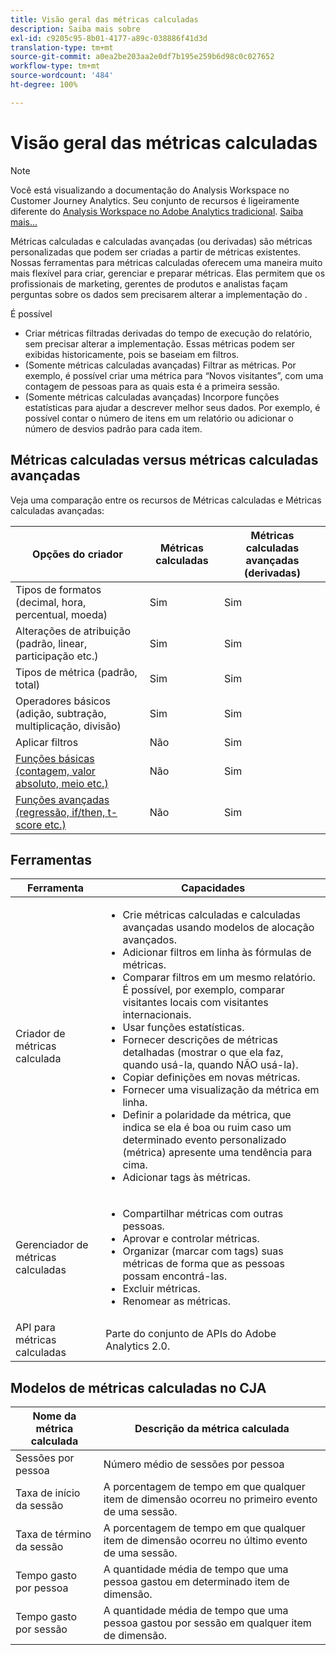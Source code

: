 ```yaml
---
title: Visão geral das métricas calculadas
description: Saiba mais sobre
exl-id: c9205c95-8b01-4177-a89c-038886f41d3d
translation-type: tm+mt
source-git-commit: a0ea2be203aa2e0df7b195e259b6d98c0c027652
workflow-type: tm+mt
source-wordcount: '484'
ht-degree: 100%

---
```


# Visão geral das métricas calculadas

>[!NOTE]
>
>Você está visualizando a documentação do Analysis Workspace no Customer Journey Analytics. Seu conjunto de recursos é ligeiramente diferente do [Analysis Workspace no Adobe Analytics tradicional](https://docs.adobe.com/content/help/pt-BR/analytics/analyze/analysis-workspace/home.html). [Saiba mais...](/help/getting-started/cja-aa.md)

Métricas calculadas e calculadas avançadas (ou derivadas) são métricas personalizadas que podem ser criadas a partir de métricas existentes. Nossas ferramentas para métricas calculadas oferecem uma maneira muito mais flexível para criar, gerenciar e preparar métricas. Elas permitem que os profissionais de marketing, gerentes de produtos e analistas façam perguntas sobre os dados sem precisarem alterar a implementação do .

É possível

* Criar métricas filtradas derivadas do tempo de execução do relatório, sem precisar alterar a implementação. Essas métricas podem ser exibidas historicamente, pois se baseiam em filtros.
* (Somente métricas calculadas avançadas) Filtrar as métricas. Por exemplo, é possível criar uma métrica para “Novos visitantes”, com uma contagem de pessoas para as quais esta é a primeira sessão.
* (Somente métricas calculadas avançadas) Incorpore funções estatísticas para ajudar a descrever melhor seus dados. Por exemplo, é possível contar o número de itens em um relatório ou adicionar o número de desvios padrão para cada item.

## Métricas calculadas versus métricas calculadas avançadas

Veja uma comparação entre os recursos de Métricas calculadas e Métricas calculadas avançadas:

| Opções do criador | Métricas calculadas | Métricas calculadas avançadas (derivadas) |
|---|---|---|
| Tipos de formatos (decimal, hora, percentual, moeda) | Sim | Sim |
| Alterações de atribuição (padrão, linear, participação etc.) | Sim | Sim |
| Tipos de métrica (padrão, total) | Sim | Sim |
| Operadores básicos (adição, subtração, multiplicação, divisão) | Sim | Sim |
| Aplicar filtros | Não | Sim |
| [Funções básicas (contagem, valor absoluto, meio etc.)](/help/components/calc-metrics/cm-functions.md) | Não | Sim |
| [Funções avançadas (regressão, if/then, t-score etc.)](/help/components/calc-metrics/cm-adv-functions.md) | Não | Sim |

## Ferramentas

| Ferramenta | Capacidades |
|--- |--- |
| Criador de métricas calculada | <ul><li>Crie métricas calculadas e calculadas avançadas usando modelos de alocação avançados.</li><li>Adicionar filtros em linha às fórmulas de métricas.</li><li>Comparar filtros em um mesmo relatório. É possível, por exemplo, comparar visitantes locais com visitantes internacionais.</li><li>Usar funções estatísticas.</li><li> Fornecer descrições de métricas detalhadas (mostrar o que ela faz, quando usá-la, quando NÃO usá-la).</li><li>Copiar definições em novas métricas.</li><li>Fornecer uma visualização da métrica em linha.</li><li>Definir a polaridade da métrica, que indica se ela é boa ou ruim caso um determinado evento personalizado (métrica) apresente uma tendência para cima.</li><li>Adicionar tags às métricas.</li></ul> |
| Gerenciador de métricas calculadas | <ul><li>Compartilhar métricas com outras pessoas.</li><li>Aprovar e controlar métricas.</li><li>Organizar (marcar com tags) suas métricas de forma que as pessoas possam encontrá-las.</li><li>Excluir métricas.</li><li>Renomear as métricas.</li></ul> |
| API para métricas calculadas | Parte do conjunto de APIs do Adobe Analytics 2.0. |

## Modelos de métricas calculadas no CJA

| Nome da métrica calculada | Descrição da métrica calculada |
| --- | --- |
| Sessões por pessoa | Número médio de sessões por pessoa |
| Taxa de início da sessão | A porcentagem de tempo em que qualquer item de dimensão ocorreu no primeiro evento de uma sessão. |
| Taxa de término da sessão | A porcentagem de tempo em que qualquer item de dimensão ocorreu no último evento de uma sessão. |
| Tempo gasto por pessoa | A quantidade média de tempo que uma pessoa gastou em determinado item de dimensão. |
| Tempo gasto por sessão | A quantidade média de tempo que uma pessoa gastou por sessão em qualquer item de dimensão. |
